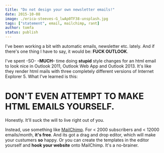 ```yaml
---
title: "Do not design your own newsletter emails!"
date: 2015-10-08
image: ./erica-steeves-G_lwAp0TF38-unsplash.jpg
tags: ["statement", email, mailchimp, rant]
author: tomfa
status: publish
---
```


I've been working a bit with automatic emails, newsletter etc. lately. And if there's one thing I have to say, it would be: **FUCK OUTLOOK**.

I've spent -SO- **-MUCH-** time doing **stupid** style changes for an html email to look nice in Outlook 2011, Outlook Web App and Outlook 2013. It's like they render html mails with three completely different versions of Internet Explorer 5. What I've learned is this:

**DON'T EVEN ATTEMPT TO MAKE HTML EMAILS YOURSELF.**
====================================================

Honestly. It'll suck the will to live right out of you. 

Instead, use something like [MailChimp](http://mailchimp.com). For < 2000 subscribers and < 12000 emails/month, **it's free**. And its got a drag and drop editor, which will make your custumers **so** happy. Or you can create the templates in the editor yourself and **hook your website** onto MailChimp. It's a no-brainer.
